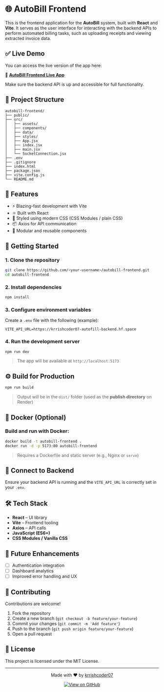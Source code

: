 
# 🌐 AutoBill Frontend

This is the frontend application for the **AutoBill** system, built with **React** and **Vite**. It serves as the user interface for interacting with the backend APIs to perform automated billing tasks, such as uploading receipts and viewing extracted invoice data.

## ✅ Live Demo

You can access the live version of the app here:

🔗 **[AutoBill Frontend Live App](https://autobill-frontend07.onrender.com/)**

Make sure the backend API is up and accessible for full functionality.

## 📂 Project Structure

```
autobill-frontend/
├── public/
├── src/
│   ├── assets/
│   ├── components/
│   ├── data/
│   ├── styles/
│   ├── App.jsx
│   ├── index.jsx
│   ├── main.jsx
│   └── SocketConnection.jsx
├── .env
├── .gitignore
├── index.html
├── package.json
├── vite.config.js
└── README.md
```

## 🧰 Features

- ⚡️ Blazing-fast development with Vite  
- ⚛️ Built with React  
- 💅 Styled using modern CSS (CSS Modules / plain CSS)  
- 📦 Axios for API communication  
- 🔁 Modular and reusable components  

## 🚀 Getting Started

### 1. Clone the repository

```bash
git clone https://github.com/<your-username>/autobill-frontend.git
cd autobill-frontend
```

### 2. Install dependencies

```bash
npm install
```

### 3. Configure environment variables

Create a `.env` file with the following (example):

```
VITE_API_URL=https://krrishcoder07-autofill-backend.hf.space
```

### 4. Run the development server

```bash
npm run dev
```

> The app will be available at `http://localhost:5173`

## ⚙️ Build for Production

```bash
npm run build
```

> Output will be in the `dist/` folder (used as the **publish directory** on Render)

## 🐳 Docker (Optional)

### Build and run with Docker:

```bash
docker build -t autobill-frontend .
docker run -d -p 5173:80 autobill-frontend
```

> Requires a Dockerfile and static server (e.g., Nginx or `serve`)

## 🔗 Connect to Backend

Ensure your backend API is running and the `VITE_API_URL` is correctly set in your `.env`.

## 🛠 Tech Stack

- **React** – UI library  
- **Vite** – Frontend tooling  
- **Axios** – API calls  
- **JavaScript (ES6+)**  
- **CSS Modules / Vanilla CSS**  

## 📌 Future Enhancements

- [ ] Authentication integration  
- [ ] Dashboard analytics  
- [ ] Improved error handling and UX  

## 🤝 Contributing

Contributions are welcome!

1. Fork the repository  
2. Create a new branch (`git checkout -b feature/your-feature`)  
3. Commit your changes (`git commit -m 'Add feature'`)  
4. Push to the branch (`git push origin feature/your-feature`)  
5. Open a pull request  

## 📝 License

This project is licensed under the MIT License.


---

<p align="center">
  Made with ❤️ by <a href="https://github.com/krrishcoder07" target="_blank">krrishcoder07</a>
</p>

<p align="center">
  <a href="https://github.com/krrishcoder07/autobill-frontend" target="_blank">
    <img src="https://img.shields.io/badge/View%20on-GitHub-24292e?logo=github" alt="View on GitHub" />
  </a>
</p>
